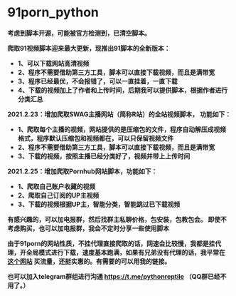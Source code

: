 # 91porn_python
**考虑到脚本开源，可能被官方检测到，已清空脚本。**


**爬取91视频脚本迎来最大更新，现推出91脚本的全新版本：**
* **1、可以下载网站高清视频**
* **2、程序不需要借助第三方工具，脚本可以直接下载视频，而且是满带宽**
* **3、程序已经最优，不会报错了，可以一直挂着，一直下载**
* **4、下载的视频加上了作者和上传时间，后期我可以提供脚本，根据作者进行分类汇总**

**2021.2.23：增加爬取SWAG主播网站（简称R站）的全站视频脚本，**
**功能如下：**
* **1、爬取每个主播的视频，网站提供的是压缩包的文件，程序自动解压成视频格式，程序默认压缩包和视频都在，可以只保留视频文件**
* **2、程序不需要借助第三方工具，脚本可以直接下载视频，而且是满带宽**
* **3、下载的视频，按照主播已经分类好了，视频并带上上传时间**

**2021.2.25：增加爬取Pornhub网站脚本，功能如下：**
* **1、爬取自己账户收藏的视频**
* **2、爬取自己订阅的UP主视频**
* **3、下载的视频根据UP主，智能分类，智能跳过已下载视频**

**有感兴趣的，可以加电报群，然后找群主私聊价格，包安装，包教包会。
即使不考虑购买，也可以加电报群，我会不定时分享一些使用脚本**

**由于91porn的网站性质，不挂代理直接爬取的话，网速会比较慢，我都是挂代理，开全局模式进行下载，速度基本跑满，如果有兄弟没有代理的话，我平常在 [这个网站](https://paofu.cloud/auth/register?code=Wdie) 买流量，还挺实惠的。有需要的可以用我的链接。**
 

**也可以加入telegram群组进行沟通  https://t.me/pythonreptile （QQ群已经不用了。）**


